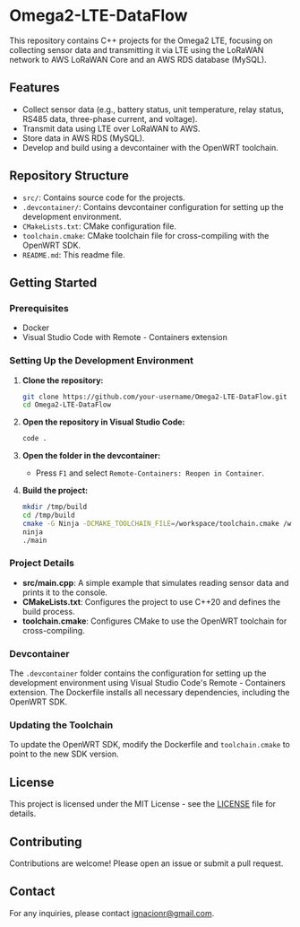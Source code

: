 # Omega2-LTE-DataFlow

This repository contains C++ projects for the Omega2 LTE, focusing on collecting sensor data and transmitting it via LTE using the LoRaWAN network to AWS LoRaWAN Core and an AWS RDS database (MySQL).

## Features

- Collect sensor data (e.g., battery status, unit temperature, relay status, RS485 data, three-phase current, and voltage).
- Transmit data using LTE over LoRaWAN to AWS.
- Store data in AWS RDS (MySQL).
- Develop and build using a devcontainer with the OpenWRT toolchain.

## Repository Structure

- `src/`: Contains source code for the projects.
- `.devcontainer/`: Contains devcontainer configuration for setting up the development environment.
- `CMakeLists.txt`: CMake configuration file.
- `toolchain.cmake`: CMake toolchain file for cross-compiling with the OpenWRT SDK.
- `README.md`: This readme file.

## Getting Started

### Prerequisites

- Docker
- Visual Studio Code with Remote - Containers extension

### Setting Up the Development Environment

1. **Clone the repository:**

    ```sh
    git clone https://github.com/your-username/Omega2-LTE-DataFlow.git
    cd Omega2-LTE-DataFlow
    ```

2. **Open the repository in Visual Studio Code:**

    ```sh
    code .
    ```

3. **Open the folder in the devcontainer:**

    - Press `F1` and select `Remote-Containers: Reopen in Container`.

4. **Build the project:**

    ```sh
    mkdir /tmp/build
    cd /tmp/build
    cmake -G Ninja -DCMAKE_TOOLCHAIN_FILE=/workspace/toolchain.cmake /workspace
    ninja
    ./main
    ```

### Project Details

- **src/main.cpp**: A simple example that simulates reading sensor data and prints it to the console.
- **CMakeLists.txt**: Configures the project to use C++20 and defines the build process.
- **toolchain.cmake**: Configures CMake to use the OpenWRT toolchain for cross-compiling.

### Devcontainer

The `.devcontainer` folder contains the configuration for setting up the development environment using Visual Studio Code's Remote - Containers extension. The Dockerfile installs all necessary dependencies, including the OpenWRT SDK.

### Updating the Toolchain

To update the OpenWRT SDK, modify the Dockerfile and `toolchain.cmake` to point to the new SDK version.

## License

This project is licensed under the MIT License - see the [LICENSE](LICENSE) file for details.

## Contributing

Contributions are welcome! Please open an issue or submit a pull request.

## Contact

For any inquiries, please contact [ignacionr@gmail.com](mailto:ignacionr@gmail.com).
